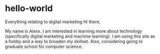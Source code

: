 # hello-world
Everything relating to digital marketing
Hi there,

My name is Alexx. I am interested in learning more about technology (specifically digital marketing and machine learning). I am using this site as a hobby and a way to broaden my skillset. Also, considering going to graduate school for computer science. 
